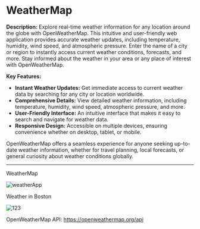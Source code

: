 # WeatherMap


**Description:** Explore real-time weather information for any location around the globe with OpenWeatherMap. This intuitive and user-friendly web application provides accurate weather updates, including temperature, humidity, wind speed, and atmospheric pressure. Enter the name of a city or region to instantly access current weather conditions, forecasts, and more. Stay informed about the weather in your area or any place of interest with OpenWeatherMap.

**Key Features:**
- **Instant Weather Updates:** Get immediate access to current weather data by searching for any city or location worldwide.
- **Comprehensive Details:** View detailed weather information, including temperature, humidity, wind speed, atmospheric pressure, and more.
- **User-Friendly Interface:** An intuitive interface that makes it easy to search and navigate for weather data.
- **Responsive Design:** Accessible on multiple devices, ensuring convenience whether on desktop, tablet, or mobile.

OpenWeatherMap offers a seamless experience for anyone seeking up-to-date weather information, whether for travel planning, local forecasts, or general curiosity about weather conditions globally.

--- 

WeatherMap

![weatherApp](https://github.com/kubaunique/openweathermap/assets/121674973/13668aff-ab78-4fa7-8a9b-d6164a9c60a2)

Weather in Boston

![123](https://github.com/kubaunique/openweathermap/assets/121674973/e4fd8223-85b0-487c-b35d-88d0ad105e1e)

OpenWeatherMap API: https://openweathermap.org/api
